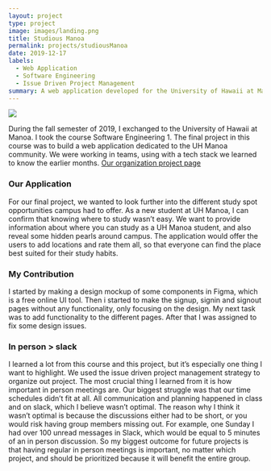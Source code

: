 ```yaml
---
layout: project
type: project
image: images/landing.png
title: Studious Manoa
permalink: projects/studiousManoa
date: 2019-12-17
labels:
  - Web Application
  - Software Engineering
  - Issue Driven Project Management
summary: A web application developed for the University of Hawaii at Manoa community, helping students finding suitable study spots.
---
```


<img class="ui medium right floated rounded image" src="{{ site.baseurl }}/images/landing.png">

During the fall semester of 2019, I exchanged to the University of Hawaii at Manoa. I took the course Software Engineering 1. The final project in this course was to build a web application dedicated to the UH Manoa community. We were working in teams, using with a tech stack we learned to know the earlier months. 
    <a href = "https://studious-manoa.github.io/"> Our organization project page</a>

 
<h3> Our Application </h3>
For our final project, we wanted to look further into the different study spot opportunities campus had to offer. As a new student at UH Manoa, I can confirm that knowing where to study wasn’t easy. We want to provide information about where you can study as a UH Manoa student, and also reveal some hidden pearls around campus. The application would offer the users to add locations and rate them all, so that everyone can find the place best suited for their study habits.

<h3> My Contribution </h3>
I started by making a design mockup of some components in Figma, which is a free online UI tool. Then i started to make the signup, signin and signout pages without any functionality, only focusing on the design. My next task was to add functionality to the different pages. After that I was assigned to fix some design issues.

<h3>In person > slack</h3>
I learned a lot from this course and this project, but it’s especially one thing I want to highlight. We used the issue driven project management strategy to organize out project. The most crucial thing I learned from it is how important in person meetings are. Our biggest struggle was that our time schedules didn’t fit at all. All communication and planning happened in class and on slack, which I believe wasn’t optimal. The reason why I think it wasn’t optimal is because the discussions either had to be short, or you would risk having group members missing out. For example, one Sunday I had over 100 unread messages in Slack, which would be equal to 5 minutes of an in person discussion. So my biggest outcome for future projects is that having regular in person meetings is important, no matter which project, and should be prioritized because it will benefit the entire group.


